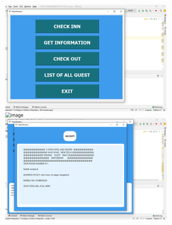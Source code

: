 ![screen](https://github.com/Anitha710/265441_Miniproject_python/blob/main/screenshot/Screenshot%20(110).png)
![image](https://user-images.githubusercontent.com/64318581/116680300-1faec480-a9c9-11eb-86ec-667bf97504b7.png)
![screen](https://github.com/Anitha710/265441_Miniproject_python/blob/main/screenshot/Screenshot%20(119).png)


